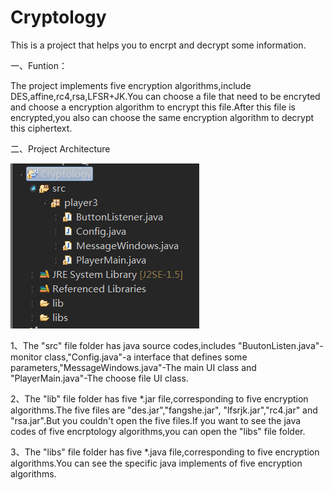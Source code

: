 # Cryptology
This is a project that helps you to encrpt and decrypt some information.

一、Funtion：

The project implements five encryption algorithms,include DES,affine,rc4,rsa,LFSR+JK.You can choose a file that need to be encryted and
choose a encryption algorithm to encrypt this file.After this file is encrypted,you also can choose the same encryption algorithm to decrypt
this ciphertext.

二、Project Architecture

![image](https://github.com/Alexlingl/Cryptology/blob/master/images/project_arch.png)

1、The "src" file folder has java source codes,includes "BuutonListen.java"-monitor class,"Config.java"-a interface that defines some parameters,"MessageWindows.java"-The main UI class and "PlayerMain.java"-The choose file UI class.

2、The "lib" file folder has five *.jar file,corresponding to five encryption algorithms.The five files are "des.jar","fangshe.jar",
"lfsrjk.jar","rc4.jar" and "rsa.jar".But you couldn't open the five files.If you want to see the java codes of five encrptology 
algorithms,you can open the "libs" file folder.

3、The "libs" file folder has five *.java file,corresponding to five encryption algorithms.You can see the specific java implements 
of five encryption algorithms.

